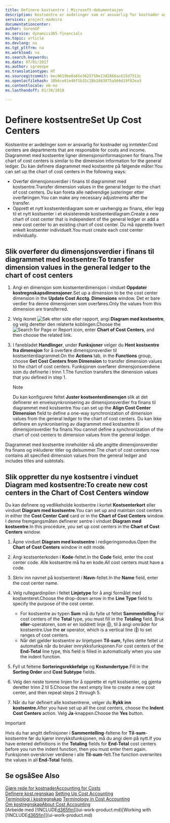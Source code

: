 ```yaml
---
title: Definere kostsentre | Microsoft-dokumentasjon
description: Kostsentre er avdelinger som er ansvarlig for kostnader og inntekter. Diagrammet med kostsentre ligner dimensjonsinformasjonen for finans.
services: project-madeira
documentationcenter: 
author: SorenGP
ms.service: dynamics365-financials
ms.topic: article
ms.devlang: na
ms.tgt_pltfrm: na
ms.workload: na
ms.search.keywords: 
ms.date: 07/01/2017
ms.author: sgroespe
ms.translationtype: HT
ms.sourcegitcommit: bec0619be0a65e3625759e13d2866ac615d7513c
ms.openlocfilehash: 38b6ce01e48f1b32c28b1883875a566d19f02ea3
ms.contentlocale: nb-no
ms.lasthandoff: 01/30/2018

---
```

# <a name="set-up-cost-centers"></a><span data-ttu-id="fc77b-104">Definere kostsentre</span><span class="sxs-lookup"><span data-stu-id="fc77b-104">Set Up Cost Centers</span></span>
<span data-ttu-id="fc77b-105">Kostsentre er avdelinger som er ansvarlig for kostnader og inntekter.</span><span class="sxs-lookup"><span data-stu-id="fc77b-105">Cost centers are departments that are responsible for costs and income.</span></span> <span data-ttu-id="fc77b-106">Diagrammet med kostsentre ligner dimensjonsinformasjonen for finans.</span><span class="sxs-lookup"><span data-stu-id="fc77b-106">The chart of cost centers is similar to the dimension information for the general ledger.</span></span> <span data-ttu-id="fc77b-107">Du kan definere diagrammet med kostsentre på følgende måter:</span><span class="sxs-lookup"><span data-stu-id="fc77b-107">You can set up the chart of cost centers in the following ways:</span></span>  

-   <span data-ttu-id="fc77b-108">Overfør dimensjonsverdier i finans til diagrammet med kostsentre.</span><span class="sxs-lookup"><span data-stu-id="fc77b-108">Transfer dimension values in the general ledger to the chart of cost centers.</span></span> <span data-ttu-id="fc77b-109">Du kan foreta alle nødvendige justeringer etter overføringen.</span><span class="sxs-lookup"><span data-stu-id="fc77b-109">You can make any necessary adjustments after the transfer.</span></span>  
-   <span data-ttu-id="fc77b-110">Opprett et nytt kostsenterdiagram som er uavhengig av finans, eller legg til et nytt kostsenter i et eksisterende kostsenterdiagram.</span><span class="sxs-lookup"><span data-stu-id="fc77b-110">Create a new chart of cost center that is independent of the general ledger or add a new cost center to an existing chart of cost center.</span></span> <span data-ttu-id="fc77b-111">Du må opprette hvert enkelt kostsenter individuelt.</span><span class="sxs-lookup"><span data-stu-id="fc77b-111">You must create each cost center individually.</span></span>  

## <a name="to-transfer-dimension-values-in-the-general-ledger-to-the-chart-of-cost-centers"></a><span data-ttu-id="fc77b-112">Slik overfører du dimensjonsverdier i finans til diagrammet med kostsentre:</span><span class="sxs-lookup"><span data-stu-id="fc77b-112">To transfer dimension values in the general ledger to the chart of cost centers</span></span>  
1.  <span data-ttu-id="fc77b-113">Angi en dimensjon som kostsenterdimensjon i vinduet **Oppdater kostregnskapsdimensjoner**.</span><span class="sxs-lookup"><span data-stu-id="fc77b-113">Set up a dimension to be the cost center dimension in the **Update Cost Acctg. Dimensions** window.</span></span> <span data-ttu-id="fc77b-114">Det er bare verdier fra denne dimensjonen som overføres.</span><span class="sxs-lookup"><span data-stu-id="fc77b-114">Only the values from this dimension are transferred.</span></span>  
2.  <span data-ttu-id="fc77b-115">Velg ikonet ![Søk etter side eller rapport](media/ui-search/search_small.png "Søk etter side eller rapport"), angi **Diagram med kostsentre**, og velg deretter den relaterte koblingen.</span><span class="sxs-lookup"><span data-stu-id="fc77b-115">Choose the ![Search for Page or Report](media/ui-search/search_small.png "Search for Page or Report icon") icon, enter **Chart of Cost Centers**, and then choose the related link.</span></span>  
3.  <span data-ttu-id="fc77b-116">I fanebladet **Handlinger**, under **Funksjoner** velger du **Hent kostsentre fra dimensjon** for å overføre dimensjonsverdier til kostsenterdiagrammet.</span><span class="sxs-lookup"><span data-stu-id="fc77b-116">On the **Actions** tab, in the **Functions** group, choose **Get Cost Centers from Dimension** to transfer dimension values to the chart of cost centers.</span></span> <span data-ttu-id="fc77b-117">Funksjonen overfører dimensjonsverdiene som du definerte i trinn 1.</span><span class="sxs-lookup"><span data-stu-id="fc77b-117">The function transfers the dimension values that you defined in step 1.</span></span>  

    > [!NOTE]  
    >  <span data-ttu-id="fc77b-118">Du kan konfigurere feltet **Juster kostsenterdimensjon** slik at det definerer en enveissynkronisering av dimensjonsverdier fra finans til diagrammet med kostsentre.</span><span class="sxs-lookup"><span data-stu-id="fc77b-118">You can set up the **Align Cost Center Dimension**  field to define a one-way synchronization of dimension values from the general ledger to the chart of cost centers.</span></span> <span data-ttu-id="fc77b-119">Du kan ikke definere en synkronisering av diagrammet med kostsentre til dimensjonsverdier fra finans.</span><span class="sxs-lookup"><span data-stu-id="fc77b-119">You cannot define a synchronization of the chart of cost centers to dimension values from the general ledger.</span></span>  

<span data-ttu-id="fc77b-120">Diagrammet med kostsentre inneholder nå alle angitte dimensjonsverdier fra finans og inkluderer titler og delsummer.</span><span class="sxs-lookup"><span data-stu-id="fc77b-120">The chart of cost centers now contains all specified dimension values from the general ledger and includes titles and subtotals.</span></span>  

## <a name="to-create-new-cost-centers-in-the-chart-of-cost-centers-window"></a><span data-ttu-id="fc77b-121">Slik oppretter du nye kostsentre i vinduet Diagram med kostsentre:</span><span class="sxs-lookup"><span data-stu-id="fc77b-121">To create new cost centers in the Chart of Cost Centers window</span></span>  
<span data-ttu-id="fc77b-122">Du kan definere og vedlikeholde kostsentre i kortet **Kostsenterkort** eller vinduet **Diagram med kostsentre**.</span><span class="sxs-lookup"><span data-stu-id="fc77b-122">You can set up and maintain cost centers in either the **Cost Center Card** card or in the **Chart of Cost Centers** window.</span></span> <span data-ttu-id="fc77b-123">I denne fremgangsmåten definerer sentre i vinduet **Diagram med kostsentre**.</span><span class="sxs-lookup"><span data-stu-id="fc77b-123">In this procedure, you set up cost centers in the **Chart of Cost Centers** window.</span></span>  

1. <span data-ttu-id="fc77b-124">Åpne vinduet **Diagram med kostsentre** i redigeringsmodus.</span><span class="sxs-lookup"><span data-stu-id="fc77b-124">Open the **Chart of Cost Centers** window in edit mode.</span></span>  
2. <span data-ttu-id="fc77b-125">Angi kostsenterkoden i **Kode**-feltet.</span><span class="sxs-lookup"><span data-stu-id="fc77b-125">In the **Code** field, enter the cost center code.</span></span> <span data-ttu-id="fc77b-126">Alle kostsentre må ha en kode.</span><span class="sxs-lookup"><span data-stu-id="fc77b-126">All cost centers must have a code.</span></span>  
3. <span data-ttu-id="fc77b-127">Skriv inn navnet på kostsenteret i **Navn**-feltet.</span><span class="sxs-lookup"><span data-stu-id="fc77b-127">In the **Name** field, enter the cost center name.</span></span>  
4. <span data-ttu-id="fc77b-128">Velg rullegardinpilen i feltet **Linjetype** for å angi formålet med kostsenteret.</span><span class="sxs-lookup"><span data-stu-id="fc77b-128">Choose the drop-down arrow in the **Line Type** field to specify the purpose of the cost center.</span></span>  

    - <span data-ttu-id="fc77b-129">For kostsentre av typen **Sum** må du fylle ut feltet **Sammentelling**.</span><span class="sxs-lookup"><span data-stu-id="fc77b-129">For cost centers of the **Total** type, you must fill in the **Totaling** field.</span></span> <span data-ttu-id="fc77b-130">Bruk **eller**-operatoren, som er en loddrett linje (**&#124;**), til å angi områder for kostsentre.</span><span class="sxs-lookup"><span data-stu-id="fc77b-130">Use the **or** operator, which is a vertical line (**&#124;**) to set ranges of cost centers.</span></span>  
    - <span data-ttu-id="fc77b-131">Når det gjelder kostsentre av linjetypen **Til-sum**, fylles dette feltet ut automatisk når du bruker innrykksfunksjonen.</span><span class="sxs-lookup"><span data-stu-id="fc77b-131">For cost centers of the **End-Total** line type, this field is filled in automatically when you use the indent function.</span></span>  
5.  <span data-ttu-id="fc77b-132">Fyll ut feltene **Sorteringsrekkefølge** og **Kostundertype**.</span><span class="sxs-lookup"><span data-stu-id="fc77b-132">Fill in the **Sorting Order** and **Cost Subtype** fields.</span></span>  
6.  <span data-ttu-id="fc77b-133">Velg den neste tomme linjen for å opprette et nytt kostsenter, og gjenta deretter trinn 2 til 5.</span><span class="sxs-lookup"><span data-stu-id="fc77b-133">Choose the next empty line to create a new cost center, and then repeat steps 2 through 5.</span></span>  
7.  <span data-ttu-id="fc77b-134">Når du har definert alle kostsentrene, velger du **Rykk inn kostsentre**.</span><span class="sxs-lookup"><span data-stu-id="fc77b-134">After you have set up all the cost centers, choose the **Indent Cost Centers** action.</span></span> <span data-ttu-id="fc77b-135">Velg **Ja**-knappen.</span><span class="sxs-lookup"><span data-stu-id="fc77b-135">Choose the **Yes** button.</span></span>  

> [!IMPORTANT]  
>  <span data-ttu-id="fc77b-136">Hvis du har angitt definisjoner i **Sammentelling**-feltene for **Til-sum**-kostsentre før du kjører innrykksfunksjonen, må du angi dem på nytt.</span><span class="sxs-lookup"><span data-stu-id="fc77b-136">If you have entered definitions in the **Totaling** fields for **End-Total** cost centers before you run the indent function, then you must enter them again.</span></span> <span data-ttu-id="fc77b-137">Funksjonen overskriver verdiene i alle **Til-sum**-felt.</span><span class="sxs-lookup"><span data-stu-id="fc77b-137">The function overwrites the values in all **End-Total** fields.</span></span>  

## <a name="see-also"></a><span data-ttu-id="fc77b-138">Se også</span><span class="sxs-lookup"><span data-stu-id="fc77b-138">See Also</span></span>  
[<span data-ttu-id="fc77b-139">Gjøre rede for kostnader</span><span class="sxs-lookup"><span data-stu-id="fc77b-139">Accounting for Costs</span></span>](finance-manage-cost-accounting.md)  
<span data-ttu-id="fc77b-140">[Definere kost.regnskap](finance-set-up-cost-accounting.md) </span><span class="sxs-lookup"><span data-stu-id="fc77b-140">[Setting Up Cost Accounting](finance-set-up-cost-accounting.md) </span></span>  
<span data-ttu-id="fc77b-141">[Terminologi i kostregnskap](finance-terminology-in-cost-accounting.md) </span><span class="sxs-lookup"><span data-stu-id="fc77b-141">[Terminology in Cost Accounting](finance-terminology-in-cost-accounting.md) </span></span>  
[<span data-ttu-id="fc77b-142">Om kostregnskap</span><span class="sxs-lookup"><span data-stu-id="fc77b-142">About Cost Accounting</span></span>](finance-about-cost-accounting.md)  
<span data-ttu-id="fc77b-143">[Arbeide med [!INCLUDE[d365fin](includes/d365fin_md.md)]](ui-work-product.md)</span><span class="sxs-lookup"><span data-stu-id="fc77b-143">[Working with [!INCLUDE[d365fin](includes/d365fin_md.md)]](ui-work-product.md)</span></span>

